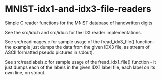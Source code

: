 MNIST-idx1-and-idx3-file-readers
================================

Simple C reader functions for the MNIST database of handwritten digits


See the src/idx.h and src/idx.c for the IDX reader implementations.

See src/readimages.c for sample usage of the fread_idx3_file() function - the example just dumps the data from the given IDX3 file, as stream of ASCII formatted pseudo pictures in stdout).

See src/readlabels.c for sample usage of the fread_idx1_file() function - it just dumps each of the labels in the given IDX1 label file, each label on its own line, on stdout.

